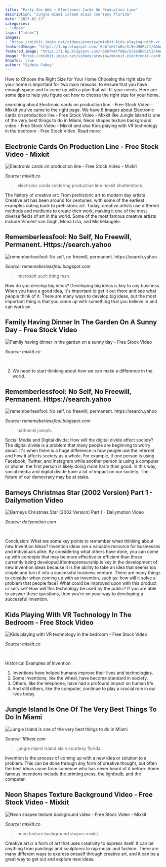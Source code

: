 ```yaml
---
title: "Party Zoo Web ~ Electronic Cards On Production Line"
description: "Jungle miami island alain courtesy florida"
date: "2023-02-13"
categories:
- "ideas"
tags: ["ideas"]
images:
- "https://mixkit.imgix.net/videos/preview/mixkit-kids-playing-with-vr-technology-in-the-bedroom-23827-4.jpg"
featuredImage: "https://1.bp.blogspot.com/-6bGfwKtfmBo/Xi9edHdRztI/AAAAAAAAcNU/EgYQQRM8AeAohj5x-5ksIWa7WeHk3ryUgCLcBGAsYHQ/s1600/Untitled250.png"
featured_image: "https://1.bp.blogspot.com/-6bGfwKtfmBo/Xi9edHdRztI/AAAAAAAAcNU/EgYQQRM8AeAohj5x-5ksIWa7WeHk3ryUgCLcBGAsYHQ/s1600/Untitled250.png"
image: "https://mixkit.imgix.net/videos/preview/mixkit-electronic-cards-on-production-line-14460-0.jpg"
ShowToc: true
author: "Sydnie Fahey"
---
```



How to Choose the Right Size for Your Home
Choosing the right size for your home is important for two main reasons: to ensure that you have enough space and to come up with a plan that will fit your needs. Here are some tips to help you figure out how to choose the right size for your home.

	

		
searching about Electronic cards on production line - Free Stock Video - Mixkit you've came to the right page. We have 8 Images about Electronic cards on production line - Free Stock Video - Mixkit like Jungle Island is one of the very best things to do in Miami, Neon shapes texture background video - Free Stock Video - Mixkit and also Kids playing with VR technology in the bedroom - Free Stock Video. Read more:
		
    
## Electronic Cards On Production Line - Free Stock Video - Mixkit

<img loading=lazy src="https://mixkit.imgix.net/videos/preview/mixkit-electronic-cards-on-production-line-14460-0.jpg" onerror="this.onerror=null;this.src='https://tse3.mm.bing.net/th?id=OIP._O7X1K1tK3I0H2zSUXlAqQHaEK&amp;pid=15.1';" alt="Electronic cards on production line - Free Stock Video - Mixkit">

_Source: mixkit.co_

>electronic cards soldering production line mixkit shutterstock. 

	

The history of creative art: From prehistoric art to modern day artists
Creative art has been around for centuries, with some of the earliest examples dating back to prehistoric art. Today, creative artists use different methods and mediums to create their work, making it one of the most diverse fields of art in the world. Some of the most famous creative artists include Vincent van Gogh, Mona Lisa, and Michelangelo.

    
## Rememberlessfool: No Self, No Freewill, Permanent. Https://search.yahoo

<img loading=lazy src="https://1.bp.blogspot.com/-6bGfwKtfmBo/Xi9edHdRztI/AAAAAAAAcNU/EgYQQRM8AeAohj5x-5ksIWa7WeHk3ryUgCLcBGAsYHQ/s1600/Untitled250.png" onerror="this.onerror=null;this.src='https://tse4.mm.bing.net/th?id=OIP.HZDfDdifqKyWdRZ3C4h4sgHaEK&amp;pid=15.1';" alt="rememberlessfool: No self, no freewill, permanent. https://search.yahoo">

_Source: rememeberlessfool.blogspot.com_

>microsoft such thing msn. 

	

How do you develop big ideas?
Developing big ideas is key to any business. When you have a good idea, it's important to get it out there and see what people think of it. There are many ways to develop big ideas, but the most important thing is that you come up with something that you believe in and can work on.

    
## Family Having Dinner In The Garden On A Sunny Day - Free Stock Video

<img loading=lazy src="https://mixkit.imgix.net/videos/preview/mixkit-family-having-dinner-in-the-garden-on-a-sunny-day-23135-0.jpg" onerror="this.onerror=null;this.src='https://tse1.mm.bing.net/th?id=OIP.IzcVKCgsDSQXW8SSCs04UQHaEK&amp;pid=15.1';" alt="Family having dinner in the garden on a sunny day - Free Stock Video">

_Source: mixkit.co_

>. 

	

2. We need to start thinking about how we can make a difference in the world.

    
## Rememberlessfool: No Self, No Freewill, Permanent. Https://search.yahoo

<img loading=lazy src="https://1.bp.blogspot.com/-l8USXr-PpB4/Xj4B4r00PuI/AAAAAAAAceE/tC4-ZfQU-EQu8MmQuZAP--pwI7pzCkF8gCLcBGAsYHQ/s1600/Untitled368.png" onerror="this.onerror=null;this.src='https://tse3.mm.bing.net/th?id=OIP.B1126R7Y4ly_PqSk_z7m0wHaEK&amp;pid=15.1';" alt="rememberlessfool: No self, no freewill, permanent. https://search.yahoo">

_Source: rememeberlessfool.blogspot.com_

>nathaniel joseph. 

	

Social Media and Digital divide: How will the digital divide affect society?
The digital divide is a problem that many people are beginning to worry about. It's when there is a huge difference in how people use the internet and how it affects society as a whole. For example, if one person is using Facebook, Twitter, and Instagram while another person is using a computer or phone, the first person is likely doing more harm than good. In this way, social media and digital divide have a lot of impact on our society. The future of our democracy may be at stake.

    
## Barneys Christmas Star (2002 Version) Part 1 - Dailymotion Video

<img loading=lazy src="https://s1.dmcdn.net/v/Bt-l01Wtpn5eFED_t/x720" onerror="this.onerror=null;this.src='https://tse1.mm.bing.net/th?id=OIP.tlXkkWLhAsFxd3qBR9JMugHaFj&amp;pid=15.1';" alt="Barneys Christmas Star (2002 Version) Part 1 - Dailymotion Video">

_Source: dailymotion.com_

>. 

	

Conclusion: What are some key points to remember when thinking about new Invention Ideas?
Invention ideas are a valuable resource for businesses and individuals alike. By considering what others have done, you can come up with concepts that may be more effective or efficient than those currently being developed.iflentrepreneurship is key in the development of new invention ideas because it is the ability to take an idea that seems too simple and turn it into a successful business venture. There are many things to consider when coming up with an invention, such as: how will it solve a problem that people face? What could be improved upon with this product or service? How will this technology be used by the public? If you are able to answer these questions, then you’re on your way to developing a successful invention.

    
## Kids Playing With VR Technology In The Bedroom - Free Stock Video

<img loading=lazy src="https://mixkit.imgix.net/videos/preview/mixkit-kids-playing-with-vr-technology-in-the-bedroom-23827-4.jpg" onerror="this.onerror=null;this.src='https://tse1.mm.bing.net/th?id=OIP.G9oSb9kP_-5NueX2Sa9W-AHaEK&amp;pid=15.1';" alt="Kids playing with VR technology in the bedroom - Free Stock Video">

_Source: mixkit.co_

>. 

	

Historical Examples of Invention
1. Inventions have helped humans improve their lives and technologies. 
2. Some inventions, like the wheel, have become standard in society. 
3. Others, like the telephone, have had a profound impact on human life. 
4. And still others, like the computer, continue to play a crucial role in our lives today.

    
## Jungle Island Is One Of The Very Best Things To Do In Miami

<img loading=lazy src="https://img1.10bestmedia.com/Images/Photos/374391/AlainM-JungleIslandEvent-0040---Copy_55_660x440.jpeg" onerror="this.onerror=null;this.src='https://tse2.mm.bing.net/th?id=OIP.S2rW5b0nbdEJeuMRh8XfYAHaE8&amp;pid=15.1';" alt="Jungle Island is one of the very best things to do in Miami">

_Source: 10best.com_

>jungle miami island alain courtesy florida. 

	

Invention is the process of coming up with a new idea or solution to a problem. This can be done through any form of creative thought, but often the best ideas come from someone who has never heard of it before. Some famous inventions include the printing press, the lightbulb, and the computer.

    
## Neon Shapes Texture Background Video - Free Stock Video - Mixkit

<img loading=lazy src="https://mixkit.imgix.net/videos/preview/mixkit-neon-shapes-texture-background-video-35338-0.jpg" onerror="this.onerror=null;this.src='https://tse4.mm.bing.net/th?id=OIP.KYA2hyNVjSp54UMRLDSkYgHaEK&amp;pid=15.1';" alt="Neon shapes texture background video - Free Stock Video - Mixkit">

_Source: mixkit.co_

>neon texture background shapes mixkit. 

	

Creative art is a form of art that uses creativity to express itself. It can be anything from paintings and sculptures to rap music and fashion. There are many different ways to express oneself through creative art, and it can be a great way to get out and explore new ideas.

